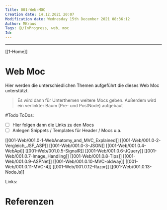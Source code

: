 ```yaml
---
Title: 001-Web-MOC
Creation date: 14.12.2021 20:07
Modification date: Wednesday 15th December 2021 08:36:12
Author: MKraus
Tags: 🟡/InProgress, web, moc
Id: 
---
```

---

[[1-Home]]

# Web Moc
Hier werden die unterschiedlichen Themen aufgeführt die dieses Web Moc unterstützt.

>Es wird dann für Unterthemen weitere Mocs geben.
Außerdem wird ein verlinkter Baum (Pre- und PostNode) aufgebaut

#Todo
ToDos:
- [ ] Hier folgen dann die Links zu den Mocs 
- [ ] Anlegen Snippets / Templates für Header / Mocs u.a.

[[001-Web/001.0-1-WebAnatomy_and_MVC_Explained]]
[[001-Web/001.0-2-Vergleich_JSF_ASP]]
[[001-Web/001.0-3-JSON]]
[[001-Web/001.0.4-WebApi]]
[[001-Web/001.0.5-SignalR]]
[[001-Web/001.0.6-JQuery]]
[[001-Web/001.0.7-Image_Handling]]
[[001-Web/001.0.8-Tips]]
[[001-Web/001.0.9-ASPNet]]
[[001-Web/001.0.10-MVC-oldway]]
[[001-Web/001.0.11-MVC-4]]
[[001-Web/001.0.12-Razor]]
[[001-Web/001.0.13-NodeJs]]


Links: 



# Referenzen
	